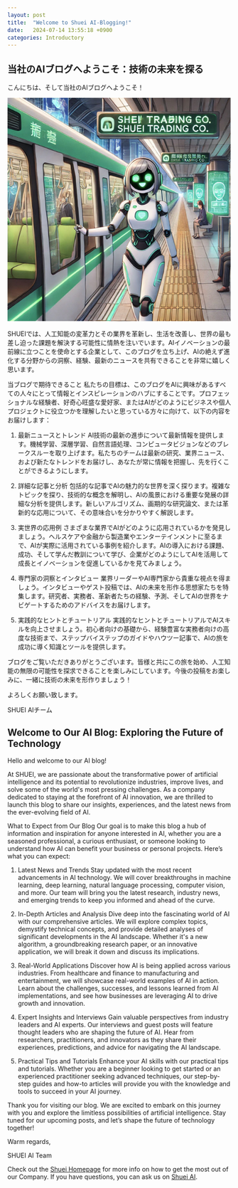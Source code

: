 ```yaml
---
layout: post
title:  "Welcome to Shuei AI-Blogging!"
date:   2024-07-14 13:55:18 +0900
categories: Introductory
---
```


## 当社のAIブログへようこそ：技術の未来を探る
こんにちは、そして当社のAIブログへようこそ！

![Shuei AI Assistant](assets/shuei-ai-go.png)

SHUEIでは、人工知能の変革力とその業界を革新し、生活を改善し、世界の最も差し迫った課題を解決する可能性に情熱を注いでいます。AIイノベーションの最前線に立つことを使命とする企業として、このブログを立ち上げ、AIの絶えず進化する分野からの洞察、経験、最新のニュースを共有できることを非常に嬉しく思います。

当ブログで期待できること
私たちの目標は、このブログをAIに興味があるすべての人々にとって情報とインスピレーションのハブにすることです。プロフェッショナルな経験者、好奇心旺盛な愛好家、またはAIがどのようにビジネスや個人プロジェクトに役立つかを理解したいと思っている方々に向けて、以下の内容をお届けします：

1. 最新ニュースとトレンド
AI技術の最新の進歩について最新情報を提供します。機械学習、深層学習、自然言語処理、コンピュータビジョンなどのブレークスルーを取り上げます。私たちのチームは最新の研究、業界ニュース、および新たなトレンドをお届けし、あなたが常に情報を把握し、先を行くことができるようにします。

2. 詳細な記事と分析
包括的な記事でAIの魅力的な世界を深く探ります。複雑なトピックを探り、技術的な概念を解明し、AIの風景における重要な発展の詳細な分析を提供します。新しいアルゴリズム、画期的な研究論文、または革新的な応用について、その意味合いを分かりやすく解説します。

3. 実世界の応用例
さまざまな業界でAIがどのように応用されているかを発見しましょう。ヘルスケアや金融から製造業やエンターテインメントに至るまで、AIが実際に活用されている事例を紹介します。AIの導入における課題、成功、そして学んだ教訓について学び、企業がどのようにしてAIを活用して成長とイノベーションを促進しているかを見てみましょう。

4. 専門家の洞察とインタビュー
業界リーダーやAI専門家から貴重な視点を得ましょう。インタビューやゲスト投稿では、AIの未来を形作る思想家たちを特集します。研究者、実務者、革新者たちの経験、予測、そしてAIの世界をナビゲートするためのアドバイスをお届けします。

5. 実践的なヒントとチュートリアル
実践的なヒントとチュートリアルでAIスキルを向上させましょう。初心者向けの基礎から、経験豊富な実務者向けの高度な技術まで、ステップバイステップのガイドやハウツー記事で、AIの旅を成功に導く知識とツールを提供します。

ブログをご覧いただきありがとうございます。皆様と共にこの旅を始め、人工知能の無限の可能性を探求できることを楽しみにしています。今後の投稿をお楽しみに、一緒に技術の未来を形作りましょう！

よろしくお願い致します。

SHUEI AIチーム


## Welcome to Our AI Blog: Exploring the Future of Technology
Hello and welcome to our AI blog!

At SHUEI, we are passionate about the transformative power of artificial intelligence and its potential to revolutionize industries, improve lives, and solve some of the world's most pressing challenges. As a company dedicated to staying at the forefront of AI innovation, we are thrilled to launch this blog to share our insights, experiences, and the latest news from the ever-evolving field of AI.

What to Expect from Our Blog
Our goal is to make this blog a hub of information and inspiration for anyone interested in AI, whether you are a seasoned professional, a curious enthusiast, or someone looking to understand how AI can benefit your business or personal projects. Here’s what you can expect:

1. Latest News and Trends
Stay updated with the most recent advancements in AI technology. We will cover breakthroughs in machine learning, deep learning, natural language processing, computer vision, and more. Our team will bring you the latest research, industry news, and emerging trends to keep you informed and ahead of the curve.

2. In-Depth Articles and Analysis
Dive deep into the fascinating world of AI with our comprehensive articles. We will explore complex topics, demystify technical concepts, and provide detailed analyses of significant developments in the AI landscape. Whether it's a new algorithm, a groundbreaking research paper, or an innovative application, we will break it down and discuss its implications.

3. Real-World Applications
Discover how AI is being applied across various industries. From healthcare and finance to manufacturing and entertainment, we will showcase real-world examples of AI in action. Learn about the challenges, successes, and lessons learned from AI implementations, and see how businesses are leveraging AI to drive growth and innovation.

4. Expert Insights and Interviews
Gain valuable perspectives from industry leaders and AI experts. Our interviews and guest posts will feature thought leaders who are shaping the future of AI. Hear from researchers, practitioners, and innovators as they share their experiences, predictions, and advice for navigating the AI landscape.

5. Practical Tips and Tutorials
Enhance your AI skills with our practical tips and tutorials. Whether you are a beginner looking to get started or an experienced practitioner seeking advanced techniques, our step-by-step guides and how-to articles will provide you with the knowledge and tools to succeed in your AI journey.


Thank you for visiting our blog. We are excited to embark on this journey with you and explore the limitless possibilities of artificial intelligence. Stay tuned for our upcoming posts, and let’s shape the future of technology together!

Warm regards,

SHUEI AI Team

Check out the [Shuei Homepage][shuei-home] for more info on how to get the most out of our Company.
If you have questions, you can ask us on [Shuei AI][shuei-ai-contact].

[shuei-home]: https://www.shuei.net/english/index.html
[shuei-ai-contact]: ai@shuei-infotech.com
